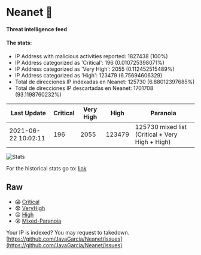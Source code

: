 # Neanet :hocho:
#### Threat intelligence feed
#### The stats:

- IP Address with malicious activities reported: 1827438 (100%)
- IP Address categorized as 'Critical':  196 (0.010725398071%)
- IP Address categorized as 'Very High':  2055 (0.112452515489%)
- IP Address categorized as 'High':  123479 (6.75694606329)
- Total de direcciones IP indexadas en Neanet:  125730 (6.88012397685%)
- Total de direcciones IP descartadas en Neanet:  1701708 (93.1198760232%)

| Last Update | Critical | Very High | High | Paranoia |
| --- | --- | --- | --- | --- |
| 2021-06-22 10:02:11 | 196 | 2055 | 123479 | 125730 mixed list (Critical + Very High + High)|

![Stats](https://docs.google.com/spreadsheets/d/e/2PACX-1vSnaNMIXVabIpDJjufMlzH7poXnshF3mgd8Is1g9ytUEzVsP5my4Trn8f-xkoLLQ38xpL3HtmUexLo6/pubchart?oid=501124687&format=image)

For the historical stats go to: [link](/stats.csv)
## Raw
- :scream: [Critical](https://raw.githubusercontent.com/JavaGarcia/Neanet/master/blacklists/neanet_critical.txt)
- :fearful: [VeryHigh](https://raw.githubusercontent.com/JavaGarcia/Neanet/master/blacklists/neanet_veryHigh.txtt)
- :frowning: [High](https://raw.githubusercontent.com/JavaGarcia/Neanet/master/blacklists/neanet_high.txt)
- :dizzy_face: [Mixed-Paranoia](https://raw.githubusercontent.com/JavaGarcia/Neanet/master/blacklists/neanet_all.txt)


Your IP is indexed? You may request to takedown. [https://github.com/JavaGarcia/Neanet/issues](https://github.com/JavaGarcia/Neanet/issues)














































































































































































































































































































































































































































































































































































































































































































































































































































































































































































































































































































































































































































































































































































































































































































































































































































































































































































































































































































































































































































































































































































































































































































































































































































































































































































































































































































































































































































































































































































































































































































































































































































































































































































































































































































































































































































































































































































































































































































































































































































































































































































































































































































































































































































































































































































































































































































































































































































































































































































































































































































































































































































































































































































































































































































































































































































































































































































































































































































































































































































































































































































































































































































































































































































































































































































































































































































































































































































































































































































































































































































































































































































































































































